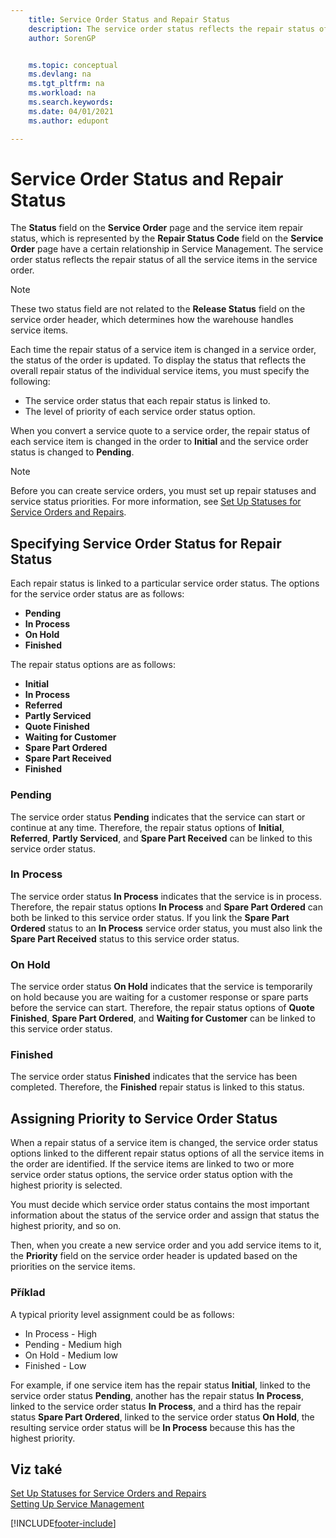 ```yaml
---
    title: Service Order Status and Repair Status
    description: The service order status reflects the repair status of all the service items in the service order.
    author: SorenGP


    ms.topic: conceptual
    ms.devlang: na
    ms.tgt_pltfrm: na
    ms.workload: na
    ms.search.keywords:
    ms.date: 04/01/2021
    ms.author: edupont

---
```

# Service Order Status and Repair Status

The **Status** field on the **Service Order** page and the service item repair status, which is represented by the **Repair Status Code** field on the **Service Order** page have a certain relationship in Service Management. The service order status reflects the repair status of all the service items in the service order.

> [!NOTE]  
> These two status field are not related to the **Release Status** field on the service order header, which determines how the warehouse handles service items.

Each time the repair status of a service item is changed in a service order, the status of the order is updated. To display the status that reflects the overall repair status of the individual service items, you must specify the following:

* The service order status that each repair status is linked to.
* The level of priority of each service order status option.

When you convert a service quote to a service order, the repair status of each service item is changed in the order to **Initial** and the service order status is changed to **Pending**.

> [!NOTE]
> Before you can create service orders, you must set up repair statuses and service status priorities. For more information, see [Set Up Statuses for Service Orders and Repairs](service-order-repair-status.md).

## Specifying Service Order Status for Repair Status

Each repair status is linked to a particular service order status. The options for the service order status are as follows:

* **Pending**
* **In Process**
* **On Hold**
* **Finished**

The repair status options are as follows:

* **Initial**
* **In Process**
* **Referred**
* **Partly Serviced**
* **Quote Finished**
* **Waiting for Customer**
* **Spare Part Ordered**
* **Spare Part Received**
* **Finished**

### Pending

The service order status **Pending** indicates that the service can start or continue at any time. Therefore, the repair status options of **Initial**, **Referred**, **Partly Serviced**, and **Spare Part Received** can be linked to this service order status.

### In Process

The service order status **In Process** indicates that the service is in process. Therefore, the repair status options **In Process** and **Spare Part Ordered** can both be linked to this service order status. If you link the **Spare Part Ordered** status to an **In Process** service order status, you must also link the **Spare Part Received** status to this service order status.

### On Hold

The service order status **On Hold** indicates that the service is temporarily on hold because you are waiting for a customer response or spare parts before the service can start. Therefore, the repair status options of **Quote Finished**, **Spare Part Ordered**, and **Waiting for Customer** can be linked to this service order status.

### Finished

The service order status **Finished** indicates that the service has been completed. Therefore, the **Finished** repair status is linked to this status.

## Assigning Priority to Service Order Status

When a repair status of a service item is changed, the service order status options linked to the different repair status options of all the service items in the order are identified. If the service items are linked to two or more service order status options, the service order status option with the highest priority is selected.

You must decide which service order status contains the most important information about the status of the service order and assign that status the highest priority, and so on.

Then, when you create a new service order and you add service items to it, the **Priority** field on the service order header is updated based on the priorities on the service items.

### Příklad

A typical priority level assignment could be as follows:

* In Process - High
* Pending - Medium high
* On Hold - Medium low
* Finished - Low

For example, if one service item has the repair status **Initial**, linked to the service order status **Pending**, another has the repair status **In Process**, linked to the service order status **In Process**, and a third has the repair status **Spare Part Ordered**, linked to the service order status **On Hold**, the resulting service order status will be **In Process** because this has the highest priority.

## Viz také

[Set Up Statuses for Service Orders and Repairs](service-order-repair-status.md)  
[Setting Up Service Management](service-setup-service.md)


[!INCLUDE[footer-include](includes/footer-banner.md)]